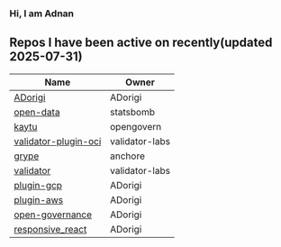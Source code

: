 ### Hi, I am Adnan

## Repos I have been active on recently(updated 2025-07-31)
| Name | Owner |
|------|--------------|
| [ADorigi](https://github.com/ADorigi/ADorigi) | ADorigi |
| [open-data](https://github.com/ADorigi/open-data) | statsbomb |
| [kaytu](https://github.com/ADorigi/kaytu) | opengovern |
| [validator-plugin-oci](https://github.com/ADorigi/validator-plugin-oci) | validator-labs |
| [grype](https://github.com/ADorigi/grype) | anchore |
| [validator](https://github.com/ADorigi/validator) | validator-labs |
| [plugin-gcp](https://github.com/ADorigi/plugin-gcp) | ADorigi |
| [plugin-aws](https://github.com/ADorigi/plugin-aws) | ADorigi |
| [open-governance](https://github.com/ADorigi/open-governance) | ADorigi |
| [responsive_react](https://github.com/ADorigi/responsive_react) | ADorigi |


